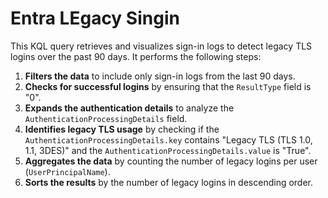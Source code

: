 # Entra LEgacy Singin

This KQL query retrieves and visualizes sign-in logs to detect legacy TLS logins over the past 90 days. It performs the following steps:

1. **Filters the data** to include only sign-in logs from the last 90 days.
2. **Checks for successful logins** by ensuring that the `ResultType` field is "0".
3. **Expands the authentication details** to analyze the `AuthenticationProcessingDetails` field.
4. **Identifies legacy TLS usage** by checking if the `AuthenticationProcessingDetails.key` contains "Legacy TLS (TLS 1.0, 1.1, 3DES)" and the `AuthenticationProcessingDetails.value` is "True".
5. **Aggregates the data** by counting the number of legacy logins per user (`UserPrincipalName`).
6. **Sorts the results** by the number of legacy logins in descending order.
